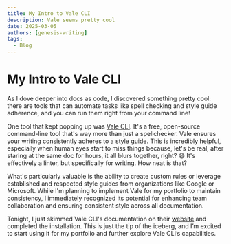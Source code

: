 ```yaml
---
title: My Intro to Vale CLI
description: Vale seems pretty cool
date: 2025-03-05
authors: [genesis-writing]
tags:
  - Blog
---
```


# My Intro to Vale CLI

As I dove deeper into docs as code, I discovered something pretty cool: there are tools that can automate tasks like spell checking and style guide adherence, and you can run them right from your command line!

<!-- more -->

One tool that kept popping up was [Vale CLI](https://vale.sh/). It's a free, open-source command-line tool that's way more than just a spellchecker. Vale ensures your writing consistently adheres to a style guide. This is incredibly helpful, especially when human eyes start to miss things because, let's be real, after staring at the same doc for hours, it all blurs together, right? 😅 It's effectively a linter, but specifically for writing. How neat is that?

What's particularly valuable is the ability to create custom rules or leverage established and respected style guides from organizations like Google or Microsoft. While I'm planning to implement Vale for my portfolio to maintain consistency, I immediately recognized its potential for enhancing team collaboration and ensuring consistent style across all documentation.

Tonight, I just skimmed Vale CLI's documentation on their [website](https://vale.sh/docs) and completed the installation. This is just the tip of the iceberg, and I’m excited to start using it for my portfolio and further explore Vale CLI’s capabilities.